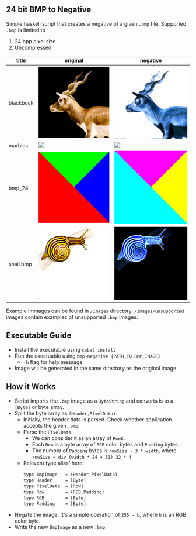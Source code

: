 ## 24 bit BMP to Negative

Simple haskell script that creates a negative of a given `.bmp` file. Supported `.bmp` is limited to

1. 24 bpp pixel size
2. Uncompressed

|title|original|negative|
|-|-|-|
|blackbuck|![](images/blackbuck.bmp)|![](images/negative_blackbuck.bmp)|
|marbles|![](images/MARBLES.BMP)|![](images/negative_MARBLES.BMP)|
|bmp_24|![](images/bmp_24.bmP)|![](images/negative_bmp_24.bmP)|
|snail.bmp|![](images/snail.bmp)|![](images/negative_snail.bmp)|

Example immages can be found in `/images` directory. `/images/unsupported` images contain examples of unsupported `.bmp` images.

## Executable Guide
* Install the executable using
  ```cabal install```
* Run the exectuable using
  ```bmp-negative {PATH_TO_BMP_IMAGE}```
  * `-h` flag for help message
* Image will be generated in the same directory as the original image.

## How it Works
* Script imports the `.bmp` image as a `ByteString` and converts is to a `[Byte]` or byte array.
* Split the byte array as `(Header,PixelData)`. 
  * Initially, the header data is parsed. Check whether application accepts the given `.bmp`.
  * Parse the `PixelData`.
    * We can consider it as an array of `Row`s.
    * Each `Row` is a byte array of `RGB` color bytes and `Padding` bytes.
    * The number of `Padding` bytes is `rowSize - 3 * width`, where `rowSize = div (width * 24 + 31) 32 * 4`
  * Relevent type alias' here:
    ```
    type BmpImage   = (Header,PixelData)
    type Header     = [Byte]
    type PixelData  = [Row]
    type Row        = (RGB,Padding)
    type RGB        = [Byte]
    type Padding    = [Byte]
    ```
* Negate the image. It's a simple operation of `255 - b`, where `b` is an RGB color byte.
* Write the new `BmpImage` as a new `.bmp`.